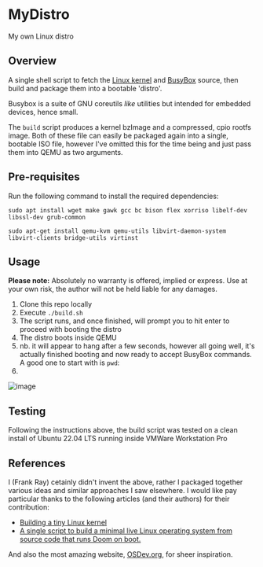 # MyDistro
My own Linux distro

## Overview
A single shell script to fetch the [Linux kernel](http://kernel.org/) and [BusyBox](https://busybox.net/) source, then build and package them into a bootable 'distro'. 

Busybox is a suite of GNU coreutils *like* utilities but intended for embedded devices, hence small.

The `build` script produces a kernel bzImage and a compressed, cpio rootfs image. Both of these file can easily be packaged again into a single, bootable ISO file, however I've omitted this for the time being and just pass them into QEMU as two arguments. 

## Pre-requisites
Run the following command to install the required dependencies:

`sudo apt install wget make gawk gcc bc bison flex xorriso libelf-dev libssl-dev grub-common`

`sudo apt-get install qemu-kvm qemu-utils libvirt-daemon-system libvirt-clients bridge-utils virtinst`

## Usage
**Please note:** Absolutely no warranty is offered, implied or express. Use at your own risk, the author will not be held liable for any damages.

1. Clone this repo locally
2. Execute `./build.sh`
3. The script runs, and once finished, will prompt you to hit enter to proceed with booting the distro
4. The distro boots inside QEMU
5. nb. it will appear to hang after a few seconds, however all going well, it's actually finished booting and now ready to accept BusyBox commands. A good one to start with is `pwd`:
6. 

![image](https://user-images.githubusercontent.com/52075808/180305755-d6dfc5af-6af6-47df-a247-5f0273b9a0a4.png)

## Testing
Following the instructions above, the build script was tested on a clean install of Ubuntu 22.04 LTS running inside VMWare Workstation Pro

## References
I (Frank Ray) cetainly didn't invent the above, rather I packaged together various ideas and similar approaches I saw elsewhere. I would like pay particular thanks to the following articles (and their authors) for their contribution:
* [Building a tiny Linux kernel](https://weeraman.com/building-a-tiny-linux-kernel-8c07579ae79d)
* [A single script to build a minimal live Linux operating system from source code that runs Doom on boot.](https://medium.com/@shadlyd15/a-single-script-to-build-a-minimal-live-linux-operating-system-from-source-code-that-runs-doom-on-fc4c981b1e5)

And also the most amazing website, [OSDev.org](https://wiki.osdev.org/Main_Page), for sheer inspiration.
